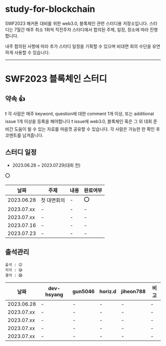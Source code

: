 # study-for-blockchain
SWF2023 해커톤 대비를 위한 web3.0, 블록체인 관련 스터디용 저장소입니다.
스터디는 7월간 매주 최소 1회씩 직전주차 스터디에서 합의된 주제, 일정, 장소에 따라 진행합니다.

내주 합의된 사항에 따라 추가 스터디 일정을 기획할 수 있으며 비대면 회의 수단을 유연하게 사용할 수 있습니다.

---

# SWF2023 블록체인 스터디
## 약속 👍
❗ 각 사람은 매주 keyword, question에 대한 comment 1개 이상, 또는 additional issue 1개 이상을 등록을 해야합니다
❗ issue에 web3.0, 블록체인 혹은 그 외 대회 준비간 도움이 될 수 있는 자료를 마음껏 공유할 수 있습니다. 각 사람은 가능한 한 확인 후 코멘트를 남겨줍니다. 

## 스터디 일정
- 2023.06.28 ~ 2023.07.29(대회 전)

⭕

|날짜|주제|내용|완료여부|
|-|-|-|-|
|2023.06.28|첫 대면회의|-|⭕|
|2023.07.xx|-|-|-|
|2023.07.xx|-|-|-|
|2023.07.16|-|-|-|
|2023.07.23|-|-|-|


## 출석관리

```
출석 : 😊
지각 : 😅
결석 : 😱
```

|날짜|dev-hsyang|gun5046|horiz.d|jiheon788|비고|
|------|---|---|---|---|---|
|2023.06.28|-|-|-|-|-|
|2023.07.xx|-|-|-|-|-|
|2023.07.xx|-|-|-|-|-|
|2023.07.xx|-|-|-|-|-|
|2023.07.xx|-|-|-|-|-|

